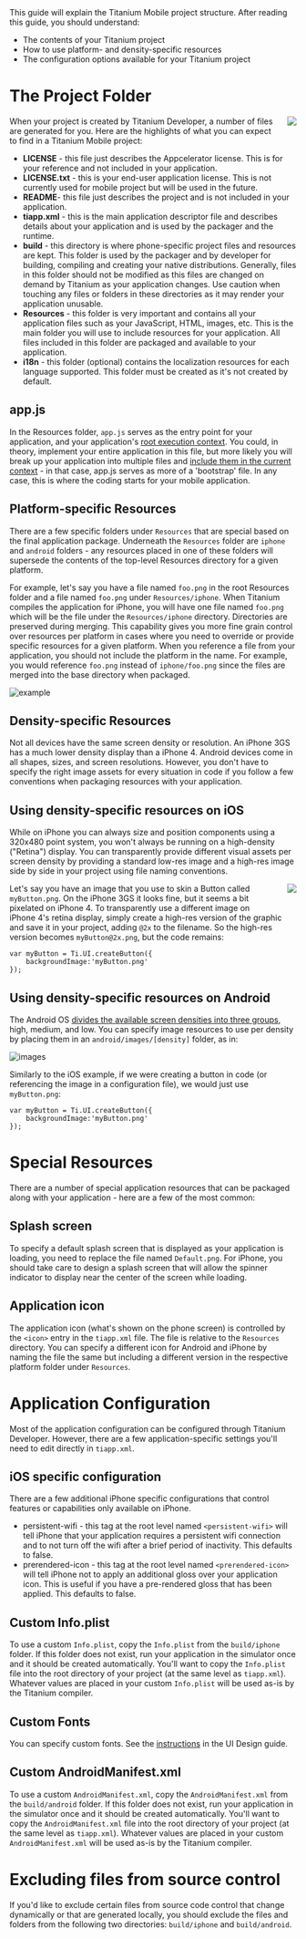 <summary>
This guide will explain the Titanium Mobile project structure.  After reading this guide, you should understand:

* The contents of your Titanium project
* How to use platform- and density-specific resources
* The configuration options available for your Titanium project

</summary>

# The Project Folder

<img src="http://img.skitch.com/20101129-puqysnxcu5widbr9um7x5mw1xk.png" style="float:right;margin:0 0 20px 20px;"></img>
When your project is created by Titanium Developer, a number of files are generated for you.  Here are the highlights
of what you can expect to find in a Titanium Mobile project:

* **LICENSE** - this file just describes the Appcelerator license. This is for your reference and not included in your application.
* **LICENSE.txt** - this is your end-user application license. This is not currently used for mobile project but will be used in the future.
* **README**- this file just describes the project and is not included in your application.
* **tiapp.xml** - this is the main application descriptor file and describes details about your application and is used by the packager and the runtime.
* **build** - this directory is where phone-specific project files and resources are kept. This folder is used by the packager and by developer for building, compiling and creating your native distributions. Generally, files in this folder should not be modified as this files are changed on demand by Titanium as your application changes. Use caution when touching any files or folders in these directories as it may render your application unusable.
* **Resources** - this folder is very important and contains all your application files such as your JavaScript, HTML, images, etc. This is the main folder you will use to include resources for your application. All files included in this folder are packaged and available to your application.
* **i18n** - this folder (optional) contains the localization resources for each language supported. This folder must be created as it's not created by default.

## app.js

In the Resources folder, `app.js` serves as the entry point for your application, and your application's
[root execution context](javascript_environment.html).  You could, in theory, implement your entire application in this file,
but more likely you will break up your application into multiple files and
[include them in the current context](javascript_environment.html#including_external_javascript_files) - in that case, app.js
serves as more of a 'bootstrap' file.  In any case, this is where the coding starts for your mobile application.

## Platform-specific Resources

There are a few specific folders under `Resources` that are special based on the final application package. Underneath the `Resources` 
folder are `iphone` and `android` folders - any resources placed in one of these folders will supersede the contents of the top-level 
Resources directory for a given platform.

For example, let's say you have a file named `foo.png` in the root Resources folder and a file named `foo.png` under `Resources/iphone`.
When Titanium compiles the application for iPhone, you will have one file named `foo.png` which will be the file under the 
`Resources/iphone` directory. Directories are preserved during merging. This capability gives you more fine grain control over 
resources per platform in cases where you need to override or provide specific resources for a given platform. When you reference a 
file from your application, you should not include the platform in the name. For example, you would reference `foo.png` instead of 
`iphone/foo.png` since the files are merged into the base directory when packaged.

![example](http://img.skitch.com/20101129-enru76mrb5ppsspdye18cq5963.png)

## Density-specific Resources

Not all devices have the same screen density or resolution.  An iPhone 3GS has a much lower density display than a iPhone 4.
Android devices come in all shapes, sizes, and screen resolutions.  However, you don't have to specify the right image assets
for every situation in code if you follow a few conventions when packaging resources with your application.

## Using density-specific resources on iOS

While on iPhone you can always size and position components using a 320x480 point system, you won't always be running on a 
high-density ("Retina") display.  You can transparently provide different visual assets per screen density by providing a
standard low-res image and a high-res image side by side in your project using file naming conventions.

<img src="http://img.skitch.com/20101129-cuktta51j4929hnksabe81u3jm.png" style="float:right;margin:0 0 20px 20px"></img>
Let's say you have an image that you use to skin a Button called `myButton.png`.  On the iPhone 3GS it looks fine, but it seems a bit
pixelated on iPhone 4.  To transparently use a different image on iPhone 4's retina display, simply create a high-res version of the
graphic and save it in your project, adding `@2x` to the filename.  So the high-res version becomes `myButton@2x.png`, but the code
remains:

	var myButton = Ti.UI.createButton({
		backgroundImage:'myButton.png'
	});

## Using density-specific resources on Android

The Android OS [divides the available screen densities into three groups](http://developer.android.com/guide/practices/screens_support.html),
high, medium, and low.  You can specify image resources to use per density by placing them in an `android/images/[density]` folder,
as in:

![images](http://img.skitch.com/20101129-r3w6xk6i4tip9im3emgkfe86qp.png)

Similarly to the iOS example, if we were creating a button in code (or referencing the image in a configuration file), we would just 
use `myButton.png`:

	var myButton = Ti.UI.createButton({
		backgroundImage:'myButton.png'
	});

# Special Resources

There are a number of special application resources that can be packaged along with your application - here are a few of the most
common:

## Splash screen

To specify a default splash screen that is displayed as your application is loading, you need to replace the file named `Default.png`. 
For iPhone, you should take care to design a splash screen that will allow the spinner indicator to display near the center of the 
screen while loading.

## Application icon

The application icon (what's shown on the phone screen) is controlled by the `<icon>` entry in the `tiapp.xml` file. The file is 
relative to the `Resources` directory. You can specify a different icon for Android and iPhone by naming the file the same but 
including a different version in the respective platform folder under `Resources`.

# Application Configuration

Most of the application configuration can be configured through Titanium Developer. However, there are a few application-specific 
settings you'll need to edit directly in `tiapp.xml`.

## iOS specific configuration

There are a few additional iPhone specific configurations that control features or capabilities only available on iPhone.

* persistent-wifi - this tag at the root level named `<persistent-wifi>` will tell iPhone that your application requires a persistent wifi connection and to not turn off the wifi after a brief period of inactivity. This defaults to false.
* prerendered-icon - this tag at the root level named `<prerendered-icon>` will tell iPhone not to apply an additional gloss over your application icon. This is useful if you have a pre-rendered gloss that has been applied. This defaults to false.

## Custom Info.plist

To use a custom `Info.plist`, copy the `Info.plist` from the `build/iphone` folder. If this folder does not exist, run your 
application in the simulator once and it should be created automatically. You'll want to copy the `Info.plist` file into the 
root directory of your project (at the same level as `tiapp.xml`).  Whatever values are placed in your custom `Info.plist` will 
be used as-is by the Titanium compiler.

## Custom Fonts

You can specify custom fonts. See the [instructions](ui_design.html#ios_custom_fonts) in the UI Design guide.

## Custom AndroidManifest.xml

To use a custom `AndroidManifest.xml`, copy the `AndroidManifest.xml` from the `build/android` folder. If this folder does not 
exist, run your application in the simulator once and it should be created automatically. You'll want to copy the 
`AndroidManifest.xml` file into the root directory of your project (at the same level as `tiapp.xml`).  Whatever values are 
placed in your custom `AndroidManifest.xml` will be used as-is by the Titanium compiler.


# Excluding files from source control

If you'd like to exclude certain files from source code control that change dynamically or that are generated locally, you 
should exclude the files and folders from the following two directories: `build/iphone` and `build/android`.


